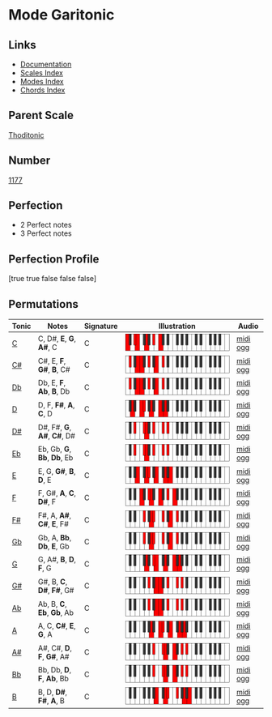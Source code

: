 # Mode Garitonic

## Links

- [Documentation](index.md)
- [Scales Index](Scales.md)
- [Modes Index](Modes.md)
- [Chords Index](Chords.md)

## Parent Scale

[Thoditonic](ScaleThoditonic.md)

## Number

[1177](https://ianring.com/musictheory/scales/1177)

## Perfection

- 2 Perfect notes
- 3 Perfect notes

## Perfection Profile

[true true false false false]

## Permutations

| Tonic | Notes | Signature | Illustration | Audio |
|-------|-------|-----------|--------------|-------|
| [C](ModeCNaturalGaritonic.md) | C, D#, **E**, **G**, **A#**, C | C | ![CNaturalGaritonic](ModeCNaturalGaritonic.png) | [midi](ModeCNaturalGaritonic.mid) [ogg](ModeCNaturalGaritonic.ogg) |
| [C#](ModeCSharpGaritonic.md) | C#, E, **F**, **G#**, **B**, C# | C | ![CSharpGaritonic](ModeCSharpGaritonic.png) | [midi](ModeCSharpGaritonic.mid) [ogg](ModeCSharpGaritonic.ogg) |
| [Db](ModeDFlatGaritonic.md) | Db, E, **F**, **Ab**, **B**, Db | C | ![DFlatGaritonic](ModeDFlatGaritonic.png) | [midi](ModeDFlatGaritonic.mid) [ogg](ModeDFlatGaritonic.ogg) |
| [D](ModeDNaturalGaritonic.md) | D, F, **F#**, **A**, **C**, D | C | ![DNaturalGaritonic](ModeDNaturalGaritonic.png) | [midi](ModeDNaturalGaritonic.mid) [ogg](ModeDNaturalGaritonic.ogg) |
| [D#](ModeDSharpGaritonic.md) | D#, F#, **G**, **A#**, **C#**, D# | C | ![DSharpGaritonic](ModeDSharpGaritonic.png) | [midi](ModeDSharpGaritonic.mid) [ogg](ModeDSharpGaritonic.ogg) |
| [Eb](ModeEFlatGaritonic.md) | Eb, Gb, **G**, **Bb**, **Db**, Eb | C | ![EFlatGaritonic](ModeEFlatGaritonic.png) | [midi](ModeEFlatGaritonic.mid) [ogg](ModeEFlatGaritonic.ogg) |
| [E](ModeENaturalGaritonic.md) | E, G, **G#**, **B**, **D**, E | C | ![ENaturalGaritonic](ModeENaturalGaritonic.png) | [midi](ModeENaturalGaritonic.mid) [ogg](ModeENaturalGaritonic.ogg) |
| [F](ModeFNaturalGaritonic.md) | F, G#, **A**, **C**, **D#**, F | C | ![FNaturalGaritonic](ModeFNaturalGaritonic.png) | [midi](ModeFNaturalGaritonic.mid) [ogg](ModeFNaturalGaritonic.ogg) |
| [F#](ModeFSharpGaritonic.md) | F#, A, **A#**, **C#**, **E**, F# | C | ![FSharpGaritonic](ModeFSharpGaritonic.png) | [midi](ModeFSharpGaritonic.mid) [ogg](ModeFSharpGaritonic.ogg) |
| [Gb](ModeGFlatGaritonic.md) | Gb, A, **Bb**, **Db**, **E**, Gb | C | ![GFlatGaritonic](ModeGFlatGaritonic.png) | [midi](ModeGFlatGaritonic.mid) [ogg](ModeGFlatGaritonic.ogg) |
| [G](ModeGNaturalGaritonic.md) | G, A#, **B**, **D**, **F**, G | C | ![GNaturalGaritonic](ModeGNaturalGaritonic.png) | [midi](ModeGNaturalGaritonic.mid) [ogg](ModeGNaturalGaritonic.ogg) |
| [G#](ModeGSharpGaritonic.md) | G#, B, **C**, **D#**, **F#**, G# | C | ![GSharpGaritonic](ModeGSharpGaritonic.png) | [midi](ModeGSharpGaritonic.mid) [ogg](ModeGSharpGaritonic.ogg) |
| [Ab](ModeAFlatGaritonic.md) | Ab, B, **C**, **Eb**, **Gb**, Ab | C | ![AFlatGaritonic](ModeAFlatGaritonic.png) | [midi](ModeAFlatGaritonic.mid) [ogg](ModeAFlatGaritonic.ogg) |
| [A](ModeANaturalGaritonic.md) | A, C, **C#**, **E**, **G**, A | C | ![ANaturalGaritonic](ModeANaturalGaritonic.png) | [midi](ModeANaturalGaritonic.mid) [ogg](ModeANaturalGaritonic.ogg) |
| [A#](ModeASharpGaritonic.md) | A#, C#, **D**, **F**, **G#**, A# | C | ![ASharpGaritonic](ModeASharpGaritonic.png) | [midi](ModeASharpGaritonic.mid) [ogg](ModeASharpGaritonic.ogg) |
| [Bb](ModeBFlatGaritonic.md) | Bb, Db, **D**, **F**, **Ab**, Bb | C | ![BFlatGaritonic](ModeBFlatGaritonic.png) | [midi](ModeBFlatGaritonic.mid) [ogg](ModeBFlatGaritonic.ogg) |
| [B](ModeBNaturalGaritonic.md) | B, D, **D#**, **F#**, **A**, B | C | ![BNaturalGaritonic](ModeBNaturalGaritonic.png) | [midi](ModeBNaturalGaritonic.mid) [ogg](ModeBNaturalGaritonic.ogg) |
